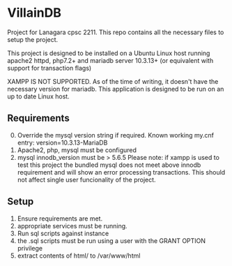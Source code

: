 # VillainDB

Project for Lanagara cpsc 2211. This repo contains all the necessary files to
setup the project.

This project is designed to be installed on a Ubuntu Linux host running
apache2 httpd, php7.2+ and mariadb server 10.3.13+ (or equivalent with support for transaction flags)

XAMPP IS NOT SUPPORTED. As of the time of writing, it doesn't have the necessary version for mariadb. This application is designed to be run on an up to date Linux host.

## Requirements

0. Override the mysql version string if required. Known working my.cnf entry: version=10.3.13-MariaDB
1. Apache2, php, mysql must be configured
2. mysql innodb_version must be > 5.6.5 
Please note: if xampp is used to test this project the bundled mysql does not meet above innodb requirement and will show an error processing transactions. This should not affect single user funcionality of the project.

## Setup

1. Ensure requirements are met.
2. appropriate services must be running.
3. Run sql scripts against instance
4. the .sql scripts must be run using a user with the GRANT OPTION privilege
5. extract contents of html/ to /var/www/html

